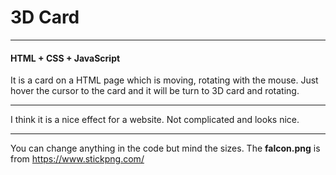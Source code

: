 # 3D Card
---
#### HTML + CSS + JavaScript

It is a card on a HTML page which is moving, rotating with the mouse. 
Just hover the cursor to the card and it will be turn to 3D card and rotating.

---

I think it is a nice effect for a website. Not complicated and looks nice.

---

You can change anything in the code but mind the sizes. 
The **falcon.png** is from <https://www.stickpng.com/>
